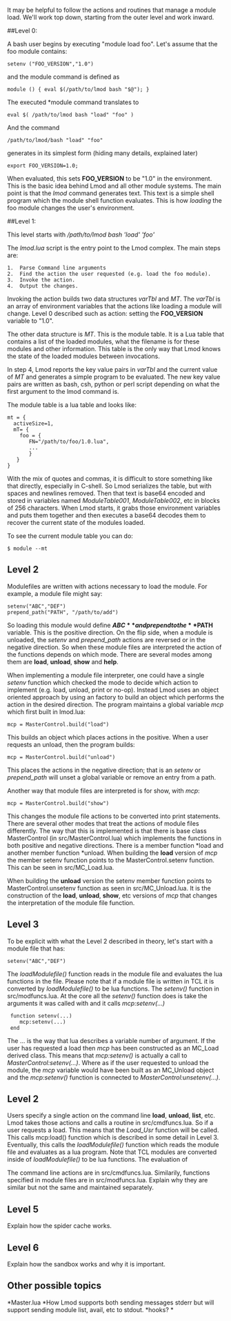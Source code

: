 It may be helpful to follow the actions and routines that manage a module load.
We'll work top down, starting from the outer level and work inward.

##Level 0:

A bash user begins by executing "module load foo".  Let's assume that the foo module
contains:

    setenv ("FOO_VERSION","1.0")

and the module command is defined as

    module () { eval $(/path/to/lmod bash "$@"); }

The executed *module command translates to

    eval $( /path/to/lmod bash "load" "foo" )

And the command

    /path/to/lmod/bash "load" "foo"

generates in its simplest form (hiding many details, explained later)

    export FOO_VERSION=1.0;

When evaluated, this sets **FOO\_VERSION** to be "1.0" in the environment.  This is the basic
idea behind Lmod and all other module systems. The main point is that the *lmod* command
generates text. This text is a simple shell program which the module shell function evaluates.
This is how *loading* the foo module changes the user's environment.

##Level 1:

This level starts with */path/to/lmod bash 'load' 'foo'*

The *lmod.lua* script is the entry point to the Lmod complex.  The main steps are:

    1.  Parse Command line arguments
    2.  Find the action the user requested (e.g. load the foo module).
    3.  Invoke the action.
    4.  Output the changes.

Invoking the action builds two data structures *varTbl* and *MT*.  The *varTbl* is an
array of environment variables that the actions like loading a module will change. Level 0
described such as action: setting the **FOO\_VERSION** variable to "1.0".

The other data structure is *MT*.  This is the module table.  It is a Lua table
that contains a list of the loaded modules, what the filename is for these modules and
other information.  This table is the only way that Lmod knows the state of the loaded
modules between invocations.

In step 4, Lmod reports the key value pairs in *varTbl* and the current value of *MT*
and generates a simple program to be evaluated.  The new key value pairs are written as
bash, csh, python or perl script depending on what the first argument to the lmod
command is.

The module table is a lua table and looks like:

    mt = {
      activeSize=1,
      mT= {
        foo = {
           FN="/path/to/foo/1.0.lua",
           ...
           }
       }
    }

With the mix of quotes and commas, it is difficult to store something like that
directly, especially in C-shell.  So Lmod serializes the table, but with spaces
and newlines removed. Then that text is base64 encoded and stored in variables
named _ModuleTable001_, _ModuleTable002_, etc in blocks of 256 characters.  When
Lmod starts, it grabs those environment variables and puts them together  and
then executes a base64 decodes them to recover the current state of the modules
loaded.  

To see the current module table you can do:

    $ module --mt

## Level 2

Modulefiles are written with actions necessary to load the module.  For example,
a module file might say:

    setenv("ABC","DEF")
    prepend_path("PATH", "/path/to/add")
    
So loading this module would define **$ABC** and prepend to the **$PATH** variable.  This is the
positive direction. On the flip side, when a module is unloaded, the *setenv* and
*prepend\_path* actions are reversed or in the negative direction.  So when these module files
are interpreted the action of the functions depends on which mode.  There are several modes
among them are **load**, **unload**, **show** and **help**.

When implementing a module file interpreter, one could have a single *setenv* function which
checked the mode to decide which action to implement (e.g. load, unload, print or no-op).
Instead Lmod uses an object oriented approach by using an factory to build an object which
performs the action in the desired direction.  The program maintains a global variable
*mcp* which first built in lmod.lua:

    mcp = MasterControl.build("load")

This builds an object which places actions in the positive.  When a user requests an unload,
then the program builds:

    mcp = MasterControl.build("unload")

This places the actions in the negative direction; that is an *setenv* or *prepend\_path*
will unset a global variable or remove an entry from a path. 

Another way that module files are interpreted is for show, with *mcp*:

    mcp = MasterControl.build("show")

This changes the module file actions to be converted into print statements.  There are several
other modes that treat the actions of module files differently.  The way that this is
implemented is that there is base class MasterControl (in src/MasterControl.lua) which
implements the functions in both positive and negative directions.  There is
a member function *load and another member function *unload.  When building the **load** version
of *mcp* the member setenv function points to the MasterControl.setenv function.  This can
be seen in src/MC\_Load.lua.

When building the **unload** version the setenv member function points to
MasterControl.unsetenv function as seen in src/MC\_Unload.lua.  It is the construction
of the **load**, **unload**, **show**, etc versions of *mcp*  that changes the
interpretation of the module file function.

## Level 3

To be explicit with what the Level 2 described in theory, let's start with a module file
that has:

    setenv("ABC","DEF")

The *loadModulefile()* function reads in the module file and evaluates the lua functions
in the file.  Please note that if a module file is written in TCL it is converted by
*loadModulefile()* to be lua functions.  The *setenv()* function in src/modfuncs.lua.
At the core all the *setenv()* function does is take the arguments it was called with
and it calls *mcp:setenv(...)*

     function setenv(...)
        mcp:setenv(...)
     end

The ... is the way that lua describes a variable number of argument.  If the user has
requested a load then *mcp* has been constructed as an MC\_Load derived class.  This means
that *mcp:setenv()* is actually a call to *MasterControl:setenv(...)*.  Where as if the
user requested to unload the module, the *mcp* variable would have been built as an
MC_Unload object and the *mcp:setenv()* function is connected to
*MasterControl:unsetenv(...)*.


## Level 2

Users specify a single action on the command line **load**, **unload**, **list**, etc.  
Lmod takes those actions and calls a routine in src/cmdfuncs.lua.  So if a user requests
a load.  This means that the *Load_Usr* function will be called.  This calls mcp:load()
function which is described in some detail in Level 3.  Eventually, this calls the
*loadModulefile()* function which reads the module file and evaluates as a lua program.
Note that TCL modules are converted inside of *loadModulefile()* to be lua functions.
The evaluation of 


The command line actions are in src/cmdfuncs.lua.  Similarily, functions specified in module
files are in src/modfuncs.lua.  Explain why they are similar but not the same and maintained
separately.

## Level 5

Explain how the spider cache works.

## Level 6

Explain how the sandbox works and why it is important.

## Other possible topics

*Master.lua
*How Lmod supports both sending messages stderr but will support sending module list, avail,
  etc to stdout.
*hooks?
* 







